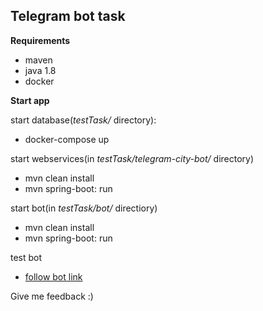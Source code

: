 **Telegram bot task**
-
**Requirements**
* maven
* java 1.8
* docker 

**Start app**

 start database(_testTask/_ directory):
- docker-compose up

 start webservices(in _testTask/telegram-city-bot/_ directory)
- mvn clean install
- mvn spring-boot: run

start bot(in _testTask/bot/_ directiory)
- mvn clean install
- mvn spring-boot: run

test bot
- [follow bot link]( https://t.me/CityNotesBot)

Give me feedback :)


